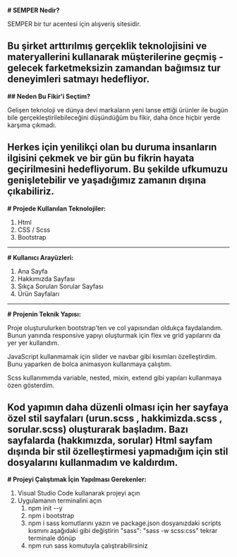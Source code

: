 **# SEMPER Nedir?**

SEMPER bir tur acentesi için alışveriş sitesidir.

Bu şirket arttırılmış gerçeklik teknolojisini ve materyallerini kullanarak müşterilerine geçmiş - gelecek farketmeksizin zamandan bağımsız tur deneyimleri satmayı hedefliyor.
------------------------------------------------------------------------------------------

**## Neden Bu Fikir'i Seçtim?**

Gelişen teknoloji ve dünya devi markaların yeni lanse ettiği ürünler ile bugün bile gerçekleştirilebileceğini düşündüğüm bu fikir, daha önce hiçbir yerde karşıma çıkmadı.

Herkes için yenilikçi olan bu duruma insanların ilgisini çekmek ve bir gün bu fikrin hayata geçirilmesini hedefliyorum. Bu şekilde ufkumuzu genişletebilir ve yaşadığımız zamanın dışına çıkabiliriz.
------------------------------------------------------------------------------------------

**# Projede Kullanılan Teknolojiler:**

1. Html
2. CSS / Scss
3. Bootstrap
------------------------------------------------------------------------------------------

**# Kullanıcı Arayüzleri:**

1. Ana Sayfa
2. Hakkımızda Sayfası
3. Sıkça Sorulan Sorular Sayfası
4. Ürün Sayfaları
------------------------------------------------------------------------------------------
**# Projenin Teknik Yapısı:**

Proje oluşturulurken bootstrap'ten ve col yapısından oldukça faydalandım. Bunun yanında responsive yapıyı oluşturmak için flex ve grid yapılarını da yer yer kullandım.

JavaScript kullanmamak için slider ve navbar gibi kısımları özelleştirdim. Bunu yaparken de bolca animasyon kullanmaya çalıştım.

Scss kullanımımda variable, nested, mixin, extend gibi yapıları kullanmaya özen gösterdim.

Kod yapımın daha düzenli olması için her sayfaya özel stil sayfaları (urun.scss , hakkimizda.scss , sorular.scss) oluşturarak başladım. Bazı sayfalarda (hakkımızda, sorular) Html sayfam dışında bir stil özelleştirmesi yapmadığım için stil dosyalarını kullanmadım ve kaldırdım.
------------------------------------------------------------------------------------------

**# Projeyi Çalıştımak İçin Yapılması Gerekenler:**

1. Visual Studio Code kullanarak projeyi açın
2. Uygulamanın terminalini açın
    1. npm init --y
    2. npm i bootstrap
    3. npm i sass
    komutlarını yazın ve package.json dosyanızdaki scripts kısmını aşağıdaki gibi değiştirin
        "sass": "sass -w scss:css"
    tekrar terminale dönüp 
    4. npm run sass
    komutuyla çalıştırabilirsiniz